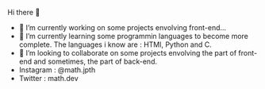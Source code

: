 Hi there 👋
- 🔭 I’m currently working on some projects envolving front-end...
- 🌱 I’m currently learning some programmin languages to become more complete. The languages i know are : HTMl, Python and C.
- 👯 I’m looking to collaborate on some projects envolving the part of front-end and sometimes, the part of back-end.
- Instagram : @math.jpth
- Twitter : math.dev

